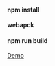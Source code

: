<h4>npm install </h4>
<h4>webapck</h4>
<h4>npm run build</h4>

<a href="https://nabileboukourray.github.io/React-Simple-App/"> Demo </a>
